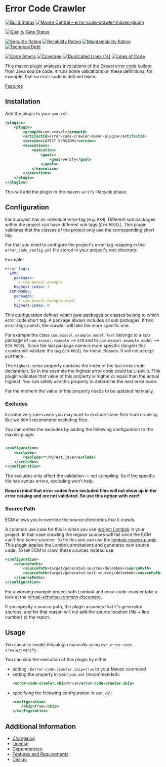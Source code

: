 # Error Code Crawler

[![Build Status](https://github.com/exasol/error-code-crawler-maven-plugin/actions/workflows/ci-build.yml/badge.svg)](https://github.com/exasol/error-code-crawler-maven-plugin/actions/workflows/ci-build.yml)
[![Maven Central &ndash; error-code-crawler-maven-plugin](https://img.shields.io/maven-central/v/com.exasol/error-code-crawler-maven-plugin)](https://search.maven.org/artifact/com.exasol/error-code-crawler-maven-plugin)

[![Quality Gate Status](https://sonarcloud.io/api/project_badges/measure?project=com.exasol%3Aerror-code-crawler-maven-plugin&metric=alert_status)](https://sonarcloud.io/dashboard?id=com.exasol%3Aerror-code-crawler-maven-plugin)

[![Security Rating](https://sonarcloud.io/api/project_badges/measure?project=com.exasol%3Aerror-code-crawler-maven-plugin&metric=security_rating)](https://sonarcloud.io/dashboard?id=com.exasol%3Aerror-code-crawler-maven-plugin)
[![Reliability Rating](https://sonarcloud.io/api/project_badges/measure?project=com.exasol%3Aerror-code-crawler-maven-plugin&metric=reliability_rating)](https://sonarcloud.io/dashboard?id=com.exasol%3Aerror-code-crawler-maven-plugin)
[![Maintainability Rating](https://sonarcloud.io/api/project_badges/measure?project=com.exasol%3Aerror-code-crawler-maven-plugin&metric=sqale_rating)](https://sonarcloud.io/dashboard?id=com.exasol%3Aerror-code-crawler-maven-plugin)
[![Technical Debt](https://sonarcloud.io/api/project_badges/measure?project=com.exasol%3Aerror-code-crawler-maven-plugin&metric=sqale_index)](https://sonarcloud.io/dashboard?id=com.exasol%3Aerror-code-crawler-maven-plugin)

[![Code Smells](https://sonarcloud.io/api/project_badges/measure?project=com.exasol%3Aerror-code-crawler-maven-plugin&metric=code_smells)](https://sonarcloud.io/dashboard?id=com.exasol%3Aerror-code-crawler-maven-plugin)
[![Coverage](https://sonarcloud.io/api/project_badges/measure?project=com.exasol%3Aerror-code-crawler-maven-plugin&metric=coverage)](https://sonarcloud.io/dashboard?id=com.exasol%3Aerror-code-crawler-maven-plugin)
[![Duplicated Lines (%)](https://sonarcloud.io/api/project_badges/measure?project=com.exasol%3Aerror-code-crawler-maven-plugin&metric=duplicated_lines_density)](https://sonarcloud.io/dashboard?id=com.exasol%3Aerror-code-crawler-maven-plugin)
[![Lines of Code](https://sonarcloud.io/api/project_badges/measure?project=com.exasol%3Aerror-code-crawler-maven-plugin&metric=ncloc)](https://sonarcloud.io/dashboard?id=com.exasol%3Aerror-code-crawler-maven-plugin)

This maven plugin analyzes invocations of the [Exasol error code builder](https://github.com/exasol/error-reporting-java/) from Java source code. It runs some validations on these definitions, for example, that no error code is defined twice.

[Features](doc/requirements.md)

## Installation

Add the plugin to your `pom.xml`:

```xml
<plugins>
    <plugin>
        <groupId>com.exasol</groupId>
        <artifactId>error-code-crawler-maven-plugin</artifactId>
        <version>LATEST VERSION</version>
        <executions>
            <execution>
                <goals>
                    <goal>verify</goal>
                </goals>
            </execution>
        </executions>
    </plugin>
</plugins>
```

This will add the plugin to the maven `verify` lifecycle phase.

## Configuration

Each project has an individual error-tag (e.g. `EXM`). Different sub packages within the project can have different sub tags (`EXM-MODEL`). This plugin validates that the classes of the project only use the corresponding short tag.

For that you need to configure the project's error-tag mapping in the `error_code_config.yml` file stored in your project's root directory.

Example:

```yaml
error-tags:
  EXM:
    packages:
      - com.exasol.example
    highest-index: 3
  EXM-MODEL:
    packages:
      - com.exasol.example.model
    highest-index: 0
```

This configuration defines which java-packages or classes belong to which error code short tag. A package always includes all sub packages. If two error-tags match, the crawler will take the more specific one.

For example the class `com.exasol.example.model.Test` belongs to a sub package of `com.exasol.example` --> `ECM` and to `com.exasol.example.model` --> `ECM-MODEL`. Since the last package name is more specific (longer) this crawler will validate the tag `ECM-MODEL` for these classes. It will not accept `ECM` there.

The `highest-index` property contains the index of the last error code declaration. So in the example the highest error code could be `E-EXM-3`. This plugin validates that value of this property is higher or equal than the actual highest. You can safely use this property to determine the next error code.

For the moment the value of this property needs to be updated manually.

### Excludes

In some very rare cases you may want to exclude some files from crawling. But we don't recommend excluding files.

You can define the excludes by adding the following configuration to the maven-plugin:

```xml

<configuration>
    <excludes>
        <exclude>**/MyTest.java</exclude>
    </excludes>
</configuration>
```

The excludes only affect the validation &mdash; not compiling. So if the specific file has syntax errors, excluding won't help.

**Keep in mind that error codes from excluded files will not show up in the error catalog and are not validated. So use this option with care!**

### Source Path

ECM allows you to override the source directories that it crawls.

A common use case for this is when you use [project Lombok](https://projectlombok.org/) in your project. In that case crawling the regular sources will fail since the ECM can't find some sources. To fix this you can use the [lombok-maven-plugin](http://anthonywhitford.com/lombok.maven/lombok-maven-plugin/). This plugin applies the Lombok annotations and generates new source code. To tell ECM to crawl these sources instead use:

```xml
<configuration>
    <sourcePaths>
        <sourcePath>target/generated-sources/delombok</sourcePath>
        <sourcePath>target/generated-test-sources/delombok</sourcePath>
    </sourcePaths>
</configuration>
```

For a working example project with Lombok and error-code-crawler take a look at the [virtual-schema-common-document](https://github.com/exasol/virtual-schema-common-document).

If you specify a source path, the plugin assumes that it's generated sources, and for that reason will not add the source location (file + line number) to the report.

## Usage

You can also invoke this plugin manually using `mvn error-code-crawler:verify`.

You can skip the execution of this plugin by either 

* adding `-Derror-code-crawler.skip=true` to your Maven command
* setting the property in your `pom.xml` (recommended):
    ```xml
    <error-code-crawler.skip>true</error-code-crawler.skip>
    ````
* specifying the following configuration in `pom.xml`:
    ```xml
    <configuration>
        <skip>true</skip>
    </configuration>
    ```

## Additional Information

* [Changelog](doc/changes/changelog.md)
* [License](LICENSE)
* [Dependencies](dependencies.md)
* [Features and Requirements](doc/requirements.md)
* [Design](doc/design.md)
